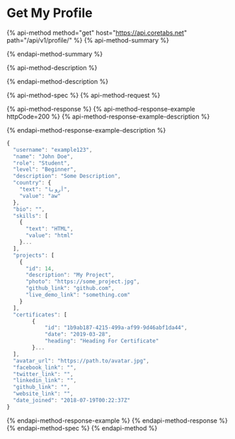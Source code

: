 # Get My Profile

{% api-method method="get" host="https://api.coretabs.net" path="/api/v1/profile/" %}
{% api-method-summary %}

{% endapi-method-summary %}

{% api-method-description %}

{% endapi-method-description %}

{% api-method-spec %}
{% api-method-request %}

{% api-method-response %}
{% api-method-response-example httpCode=200 %}
{% api-method-response-example-description %}

{% endapi-method-response-example-description %}

```javascript
{
  "username": "example123",
  "name": "John Doe",
  "role": "Student",
  "level": "Beginner",
  "description": "Some Description",
  "country": {
    "text": "أروبا",
    "value": "aw"
  },
  "bio": "",
  "skills": [
    {
      "text": "HTML",
      "value": "html"
    }...
  ],
  "projects": [
    {
      "id": 14,
      "description": "My Project",
      "photo": "https://some_project.jpg",
      "github_link": "github.com",
      "live_demo_link": "something.com"
    }
  ],
  "certificates": [
        {
            "id": "1b9ab187-4215-499a-af99-9d46abf1da44",
            "date": "2019-03-28",
            "heading": "Heading For Certificate"
        }...
  ],
  "avatar_url": "https://path.to/avatar.jpg",
  "facebook_link": "",
  "twitter_link": "",
  "linkedin_link": "",
  "github_link": "",
  "website_link": "",
  "date_joined": "2018-07-19T00:22:37Z"
}
```
{% endapi-method-response-example %}
{% endapi-method-response %}
{% endapi-method-spec %}
{% endapi-method %}

